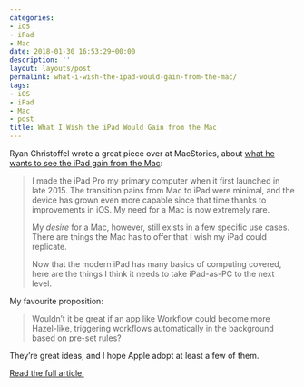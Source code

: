 ```yaml
---
categories:
- iOS
- iPad
- Mac
date: 2018-01-30 16:53:29+00:00
description: ''
layout: layouts/post
permalink: what-i-wish-the-ipad-would-gain-from-the-mac/
tags:
- iOS
- iPad
- Mac
- post
title: What I Wish the iPad Would Gain from the Mac
---
```


<p>Ryan Christoffel wrote a great piece over at MacStories, about <a href="https://www.macstories.net/stories/what-i-wish-the-ipad-would-gain-from-the-mac/">what he wants to see the iPad gain from the Mac</a>:</p>
<blockquote><p>I made the iPad Pro my primary computer when it first launched in late 2015. The transition pains from Mac to iPad were minimal, and the device has grown even more capable since that time thanks to improvements in iOS. My need for a Mac is now extremely rare.</p>
<p>My <em>desire</em> for a Mac, however, still exists in a few specific use cases. There are things the Mac has to offer that I wish my iPad could replicate.</p>
<p>Now that the modern iPad has many basics of computing covered, here are the things I think it needs to take iPad-as-PC to the next level.</p></blockquote>
<p>My favourite proposition:</p>
<blockquote><p>Wouldn&#8217;t it be great if an app like Workflow could become more Hazel-like, triggering workflows automatically in the background based on pre-set rules?</p></blockquote>
<p>They&#8217;re great ideas, and I hope Apple adopt at least a few of them.</p>
<p><a href="https://www.macstories.net/stories/what-i-wish-the-ipad-would-gain-from-the-mac/">Read the full article.</a></p>
<p>&nbsp;</p>